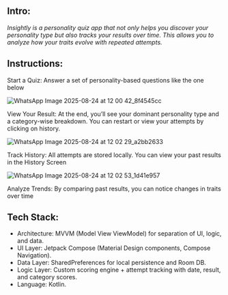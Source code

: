 ## Intro:
_Insightly is a personality quiz app that not only helps you discover your personality type but also tracks your results over time. This allows you to analyze how your traits evolve with repeated attempts._

## Instructions:

Start a Quiz: Answer a set of personality-based questions like the one below

![WhatsApp Image 2025-08-24 at 12 00 42_8f4545cc](https://github.com/user-attachments/assets/f517d774-4ae8-4ce0-9fdb-d9bc23c4b894)

View Your Result: At the end, you’ll see your dominant personality type and a category-wise breakdown. You can restart or view your attempts by clicking on history.

![WhatsApp Image 2025-08-24 at 12 02 29_a2bb2633](https://github.com/user-attachments/assets/09f1e294-da52-4fbb-8052-978b195a8e8a)

Track History: All attempts are stored locally. You can view your past results in the History Screen

![WhatsApp Image 2025-08-24 at 12 02 53_1d41e957](https://github.com/user-attachments/assets/ff52caf9-bf95-418e-bab4-0aa1f7d4fa8d)

Analyze Trends: By comparing past results, you can notice changes in traits over time


## Tech Stack:
- Architecture: MVVM (Model View ViewModel) for separation of UI, logic, and data.
- UI Layer: Jetpack Compose (Material Design components, Compose Navigation).
- Data Layer: SharedPreferences for local persistence and Room DB.
- Logic Layer: Custom scoring engine + attempt tracking with date, result, and category scores.
- Language: Kotlin.

